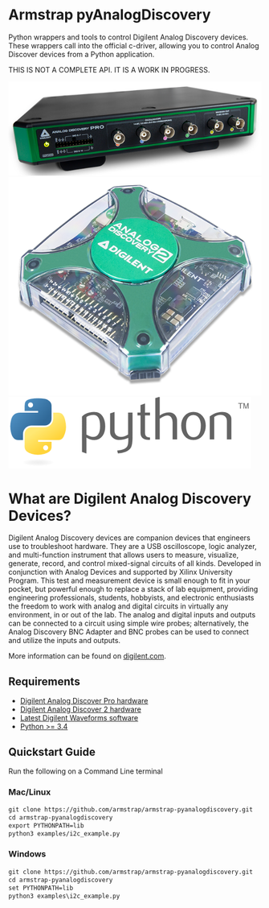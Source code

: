 # Armstrap pyAnalogDiscovery
Python wrappers and tools to control Digilent Analog Discovery devices.  These wrappers call into the official c-driver, allowing you to control Analog Discover devices from a Python application.

THIS IS NOT A COMPLETE API.  IT IS A WORK IN PROGRESS.

![AnalogDiscoveryPro](https://github.com/armstrap/armstrap-pyanalogdiscovery/raw/main/images/digilent-analog-discovery-pro.png)
![AnalogDiscovery2](https://github.com/armstrap/armstrap-pyanalogdiscovery/raw/main/images/digilent-analog-discovery-2.png)
![Python](https://github.com/armstrap/armstrap-pyanalogdiscovery/raw/main/images/python-logo-and-wordmark.png)

# What are Digilent Analog Discovery Devices?

Digilent Analog Discovery devices are companion devices that engineers use to troubleshoot hardware.  They are a USB oscilloscope, logic analyzer, and multi-function instrument that allows users to measure, visualize, generate, record, and control mixed-signal circuits of all kinds. Developed in conjunction with Analog Devices and supported by Xilinx University Program. This test and measurement device is small enough to fit in your pocket, but powerful enough to replace a stack of lab equipment, providing engineering professionals, students, hobbyists, and electronic enthusiasts the freedom to work with analog and digital circuits in virtually any environment, in or out of the lab. The analog and digital inputs and outputs can be connected to a circuit using simple wire probes; alternatively, the Analog Discovery BNC Adapter and BNC probes can be used to connect and utilize the inputs and outputs.

More information can be found on [digilent.com](https://store.digilentinc.com).

## Requirements
* [Digilent Analog Discover Pro hardware](https://store.digilentinc.com/analog-discovery-pro-3000-series-portable-high-resolution-mixed-signal-oscilloscopes/)
* [Digilent Analog Discover 2 hardware](https://store.digilentinc.com/analog-discovery-2-100msps-usb-oscilloscope-logic-analyzer-and-variable-power-supply/)
* [Latest Digilent Waveforms software](https://reference.digilentinc.com/reference/software/waveforms/waveforms-3/previous-versions)
* [Python >= 3.4](https://www.python.org/downloads/)

## Quickstart Guide

Run the following on a Command Line terminal

### Mac/Linux
```
git clone https://github.com/armstrap/armstrap-pyanalogdiscovery.git
cd armstrap-pyanalogdiscovery
export PYTHONPATH=lib
python3 examples/i2c_example.py
```

### Windows
```
git clone https://github.com/armstrap/armstrap-pyanalogdiscovery.git
cd armstrap-pyanalogdiscovery
set PYTHONPATH=lib
python3 examples\i2c_example.py
```
